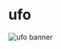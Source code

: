 # ufo

![ufo banner](https://raw.githubusercontent.com/ruxit/ufo/master/Pipeline-State-Lamp-01.png)
